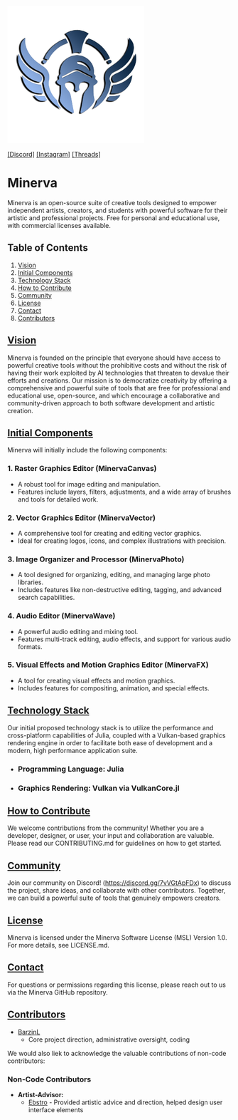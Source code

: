 ![Minerva Logo](assets/Logo-1.png)

[[Discord]](https://discord.gg/7vVGtApFDx)
[[Instagram]](https://www.instagram.com/minerva.create/)
[[Threads]](https://www.threads.net/@minerva.create)


# Minerva
Minerva is an open-source suite of creative tools designed to empower independent artists, creators, and students with powerful software for their artistic and professional projects. Free for personal and educational use, with commercial licenses available.

## Table of Contents
1. [Vision](#vision)
2. [Initial Components](#initial-components)
3. [Technology Stack](#technology-stack)
4. [How to Contribute](#how-to-contribute)
5. [Community](#community)
6. [License](#license)
7. [Contact](#contact)
8. [Contributors](#contributors)

## [Vision](#vision)

Minerva is founded on the principle that everyone should have access to powerful creative tools without the prohibitive costs and without the risk of having their work exploited by AI technologies that threaten to devalue their efforts and creations. Our mission is to democratize creativity by offering a comprehensive and powerful suite of tools that are free for professional and educational use, open-source, and which encourage a collaborative and community-driven approach to both software development and artistic creation.

## [Initial Components](#initial-components)

Minerva will initially include the following components:

### 1. Raster Graphics Editor (MinervaCanvas)

- A robust tool for image editing and manipulation.
- Features include layers, filters, adjustments, and a wide array of brushes and tools for detailed work.

### 2. Vector Graphics Editor (MinervaVector)

- A comprehensive tool for creating and editing vector graphics.
- Ideal for creating logos, icons, and complex illustrations with precision.

### 3. Image Organizer and Processor (MinervaPhoto)

- A tool designed for organizing, editing, and managing large photo libraries.
- Includes features like non-destructive editing, tagging, and advanced search capabilities.

### 4. Audio Editor (MinervaWave)

- A powerful audio editing and mixing tool.
- Features multi-track editing, audio effects, and support for various audio formats.

### 5. Visual Effects and Motion Graphics Editor (MinervaFX)

- A tool for creating visual effects and motion graphics.
- Includes features for compositing, animation, and special effects.

## [Technology Stack](#technology-stack)

Our initial proposed technology stack is to utilize the performance and cross-platform capabilities of Julia, coupled with a Vulkan-based graphics rendering engine in order to facilitate both ease of development and a modern, high performance application suite.

- ### Programming Language: Julia
- ### Graphics Rendering: Vulkan via VulkanCore.jl

## [How to Contribute](#how-to-contribute)

We welcome contributions from the community! Whether you are a developer, designer, or user, your input and collaboration are valuable. Please read our CONTRIBUTING.md for guidelines on how to get started.

## [Community](#community)

Join our community on Discord! (https://discord.gg/7vVGtApFDx) to discuss the project, share ideas, and collaborate with other contributors. Together, we can build a powerful suite of tools that genuinely empowers creators.

## [License](#license)

Minerva is licensed under the Minerva Software License (MSL) Version 1.0. For more details, see LICENSE.md.

## [Contact](#contact)

For questions or permissions regarding this license, please reach out to us via the Minerva GitHub repository.

## [Contributors](#contributors)

- [BarzinL](https://github.com/BarzinL)
  - Core project direction, administrative oversight, coding

We would also liek to acknowledge the valuable contributions of non-code contributors:
### Non-Code Contributors

- **Artist-Advisor:**
  - [Ebstro](https://github.com/Ebstro) - Provided artistic advice and direction, helped design user interface elements
